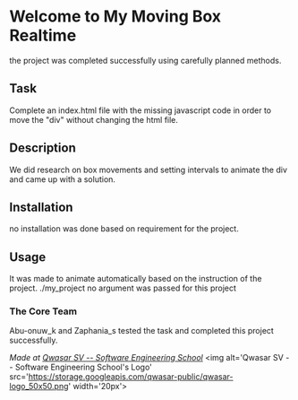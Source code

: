 # Welcome to My Moving Box Realtime
the project was completed successfully using carefully planned methods.

## Task
Complete an index.html file with the missing javascript code in order to move the "div" without changing the html file.
## Description
We did research on box movements and setting intervals to animate the div and came up with a solution.
## Installation
no installation was done based on requirement for the project.

## Usage
It was made to animate automatically based on the instruction of the project.
./my_project no argument was passed for this project

### The Core Team
Abu-onuw_k and Zaphania_s tested the task and completed this project successfully.

<span><i>Made at <a href='https://qwasar.io'>Qwasar SV -- Software Engineering School</a></i></span>
<span><img alt='Qwasar SV -- Software Engineering School's Logo' src='https://storage.googleapis.com/qwasar-public/qwasar-logo_50x50.png' width='20px'></span>
